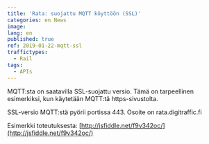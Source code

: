 ```yaml
---
title: 'Rata: suojattu MQTT köyttöön (SSL)'
categories: en News
image: 
lang: en
published: true
ref: 2019-01-22-mqtt-ssl
traffictypes:
  - Rail
tags:
  - APIs
---
```


MQTT:sta on saatavilla SSL-suojattu versio. Tämä on tarpeellinen esimerkiksi, kun käytetään MQTT:tä https-sivustolta.

SSL-versio MQTT:stä pyörii portissa 443. Osoite on rata.digitraffic.fi

Esimerkki toteutuksesta: [http://jsfiddle.net/f9v342oc/](http://jsfiddle.net/f9v342oc/)